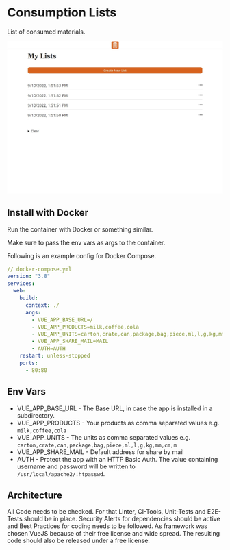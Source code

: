 # Consumption Lists

List of consumed materials.

![Screenshot showing overview with lists](screenshot.jpg)

## Install with Docker

Run the container with Docker or something similar.

Make sure to pass the env vars as args to the container.

Following is an example config for Docker Compose.

```yaml
// docker-compose.yml
version: "3.8"
services:
  web:
    build:
      context: ./
      args:
        - VUE_APP_BASE_URL=/
        - VUE_APP_PRODUCTS=milk,coffee,cola
        - VUE_APP_UNITS=carton,crate,can,package,bag,piece,ml,l,g,kg,mm,cm,m
        - VUE_APP_SHARE_MAIL=MAIL
        - AUTH=AUTH
    restart: unless-stopped
    ports:
      - 80:80
```

## Env Vars

- VUE_APP_BASE_URL - The Base URL, in case the app is installed in a subdirectory.
- VUE_APP_PRODUCTS - Your products as comma separated values e.g. `milk,coffee,cola`
- VUE_APP_UNITS - The units as comma separated values e.g. `carton,crate,can,package,bag,piece,ml,l,g,kg,mm,cm,m`
- VUE_APP_SHARE_MAIL - Default address for share by mail
- AUTH - Protect the app with an HTTP Basic Auth. The value containing username and password will be written to `/usr/local/apache2/.htpasswd`.

## Architecture

All Code needs to be checked. For that Linter, CI-Tools, Unit-Tests and E2E-Tests should be in place. Security Alerts for dependencies should be active and Best Practices for coding needs to be followed. As framework was chosen VueJS because of their free license and wide spread. The resulting code should also be released under a free license.
